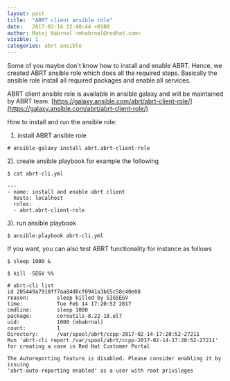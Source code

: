 ```yaml
---
layout: post
title:  "ABRT client ansible role"
date:   2017-02-14 12:48:44 +0100
author: Matej Habrnal <mhabrnal@redhat.com>
visible: 1
categories: abrt ansible
---
```

Some of you maybe don't know how to install and enable ABRT. Hence, we
created ABRT ansible role which does all the required steps. Basically the
ansible role install all required packages and enable all services.

ABRT client ansible role is available in ansible galaxy and will be maintained by ABRT team.
[https://galaxy.ansible.com/abrt/abrt-client-role/](https://galaxy.ansible.com/abrt/abrt-client-role/)

How to install and run the ansible role:

1) install ABRT ansible role

```
# ansible-galaxy install abrt.abrt-client-role
```

2). create ansible playbook for example the following

```
$ cat abrt-cli.yml
```

```
---
- name: install and enable abrt client
  hosts: localhost
  roles:
  - abrt.abrt-client-role
```

3). run ansible playbook

```
$ ansible-playbook abrt-cli.yml
```

If you want, you can also test ABRT functionality for instance as follows

```
$ sleep 1000 &
```

```
$ kill -SEGV %%
```

```
# abrt-cli list
id 205449a7910ff7aa84d0cf0941a3b65c58c40e08
reason:         sleep killed by SIGSEGV
time:           Tue Feb 14 17:20:52 2017
cmdline:        sleep 1000
package:        coreutils-8.22-18.el7
uid:            1000 (mhabrnal)
count:          1
Directory:      /var/spool/abrt/ccpp-2017-02-14-17:20:52-27211
Run 'abrt-cli report /var/spool/abrt/ccpp-2017-02-14-17:20:52-27211' for creating a case in Red Hat Customer Portal

The Autoreporting feature is disabled. Please consider enabling it by issuing
'abrt-auto-reporting enabled' as a user with root privileges
```
